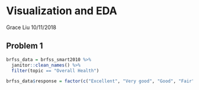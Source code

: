 Visualization and EDA
================
Grace Liu
10/11/2018

Problem 1
---------

``` r
brfss_data = brfss_smart2010 %>% 
  janitor::clean_names() %>% 
  filter(topic == "Overall Health")

brfss_data$response = factor(c("Excellent", "Very good", "Good", "Fair", "Poor"))
```
